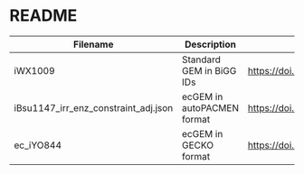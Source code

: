 # README

| Filename                             | Description                                     | url                                            | species                       |
|--------------------------------------|-------------------------------------------------|------------------------------------------------|-------------------------------|
| iWX1009                              | Standard GEM in BiGG IDs                        | https://doi.org/10.1016/j.resmic.2015.12.005   | Bacillus licheniformis  WX-02 |
| iBsu1147_irr_enz_constraint_adj.json | ecGEM in autoPACMEN format                      | https://doi.org/10.3390/microorganisms11010178 | Bacillus subtilis             |
| ec_iYO844                            | ecGEM in GECKO format                           | https://doi.org/10.1186/s12934-018-1052-2      | Bacillus subtilis             |
